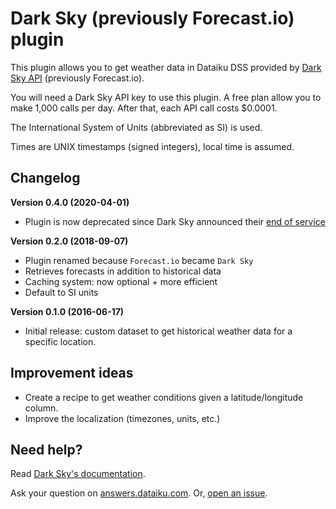 # Dark Sky (previously Forecast.io) plugin

This plugin allows you to get weather data in Dataiku DSS provided by [Dark Sky API](https://darksky.net/dev) (previously Forecast.io).

You will need a Dark Sky API key to use this plugin. A free plan allow you to make 1,000 calls per day. After that, each API call costs $0.0001.

The International System of Units (abbreviated as SI) is used.

Times are UNIX timestamps (signed integers), local time is assumed.

## Changelog

**Version 0.4.0 (2020-04-01)**

* Plugin is now deprecated since Dark Sky announced their [end of service](https://blog.darksky.net/dark-sky-has-a-new-home/)

**Version 0.2.0 (2018-09-07)**

* Plugin renamed because `Forecast.io` became `Dark Sky`
* Retrieves forecasts in addition to historical data
* Caching system: now optional + more efficient
* Default to SI units

**Version 0.1.0 (2016-06-17)**

* Initial release: custom dataset to get historical weather data for a specific location.

## Improvement ideas

* Create a recipe to get weather conditions given a latitude/longitude column.
* Improve the localization (timezones, units, etc.)

## Need help?

Read [Dark Sky's documentation](https://darksky.net/dev/docs).

Ask your question on [answers.dataiku.com](https://answers.dataiku.com). Or, [open an issue](https://github.com/dataiku/dataiku-contrib/issues).


